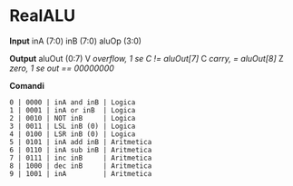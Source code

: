 # RealALU
**Input**
inA (7:0)
inB (7:0)
aluOp (3:0)

**Output**
aluOut (0:7)
V _overflow, 1 se C != aluOut[7]_
C _carry, = aluOut[8]_
Z _zero, 1 se out == 00000000_

**Comandi**
```
0 | 0000 | inA and inB | Logica
1 | 0001 | inA or inB  | Logica
2 | 0010 | NOT inB     | Logica
3 | 0011 | LSL inB (0) | Logica
4 | 0100 | LSR inB (0) | Logica
5 | 0101 | inA add inB | Aritmetica
6 | 0110 | inA sub inB | Aritmetica
7 | 0111 | inc inB     | Aritmetica
8 | 1000 | dec inB     | Aritmetica
9 | 1001 | inA         | Aritmetica
```